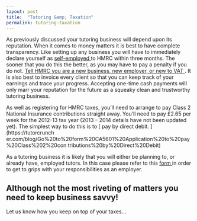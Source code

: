 ```yaml
---
layout: post
title:  "Tutoring &amp; Taxation"
permalink: tutoring-taxation
---
```

As previously discussed your tutoring business will depend upon its
reputation. When it comes to money matters it is best to have complete
transparency. Like setting up any business you will have to immediately
declare yourself as [ self-employed ](http://www.hmrc.gov.uk/sa/) to HMRC
within three months. The sooner that you do this the better, as you may have
to pay a penalty if you do not. [ Tell HMRC you are a new business, new
employer, or new to VAT ](https://online.hmrc.gov.uk/registration/options) .
It is also best to invoice every client so that you can keep track of your
earnings and trace your progress. Accepting one-time cash payments will only
marr your reputation for the future as a squeaky clean and trustworthy
tutoring business.

As well as registering for HMRC taxes, you’ll need to arrange to pay Class 2
National Insurance contributions straight away. You’ll need to pay £2.65 per
week for the 2012-13 tax year (2013 – 2014 details have not been updated yet).
The simplest way to do this is to [ pay by direct debit. ](https://tutorcrunch
er.com/blog/Go%20to%20form%20CA5601%20Application%20to%20pay%20Class%202%20con
tributions%20by%20Direct%20Debit)

As a tutoring business it is likely that you will either be planning to, or
already have, employed tutors. In this case please refer to this [ form
](http://www.hmrc.gov.uk/payerti/getting-started-more/index.htm) in order to
get to grips with your responsibilities as an employer.

## Although not the most riveting of matters you need to keep business savvy!
Let us know how you keep on top of your taxes...
